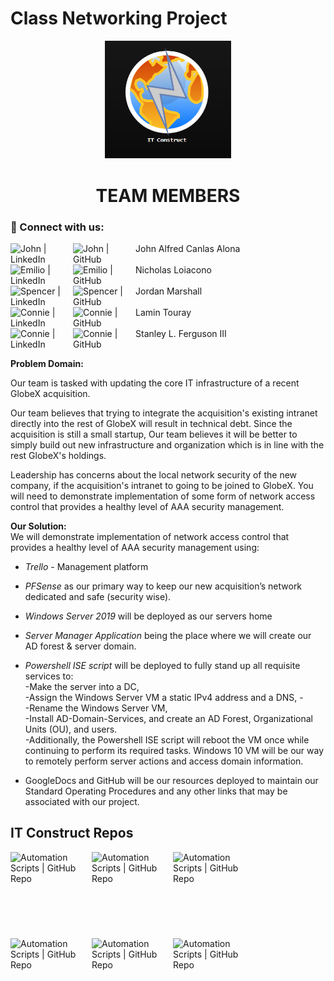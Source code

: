 # Class Networking Project

<div id="header" align="center">
  <img src="https://github.com/IT-Construct/.github/blob/main/profile/1.png"  width="40%" height="40%">
  <h1>
  TEAM MEMBERS
  </h1>
</div>

### 🤝 Connect with us:

<a href="https://www.linkedin.com/in/redalona/"><img align="left" src="https://img.shields.io/badge/linkedin-%230077B5.svg?style=for-the-badge&logo=linkedin&logoColor=white" alt="John | LinkedIn" width="100px"/></a>
<a href="https://github.com/redalona"><img align="left" src="https://img.shields.io/badge/github-%23121011.svg?style=for-the-badge&logo=github&logoColor=white" alt="John | GitHub" width="100px"/></a>
John Alfred Canlas Alona
</br>
</br>
<a href="https://www.linkedin.com/in/loiaconon/"><img align="left" src="https://img.shields.io/badge/linkedin-%230077B5.svg?style=for-the-badge&logo=linkedin&logoColor=white" alt="Emilio | LinkedIn" width="100px"/></a>
<a href="https://github.com/NicholasLoiacono"><img align="left" src="https://img.shields.io/badge/github-%23121011.svg?style=for-the-badge&logo=github&logoColor=white" alt="Emilio | GitHub" width="100px"/></a>
Nicholas Loiacono
</br>
</br>
<a href="https://www.linkedin.com/in/jordan-marshall-9663a1254/"><img align="left" src="https://img.shields.io/badge/linkedin-%230077B5.svg?style=for-the-badge&logo=linkedin&logoColor=white" alt="Spencer | LinkedIn" width="100px"/></a>
<a href="https://github.com/Jmarshall25"><img align="left" src="https://img.shields.io/badge/github-%23121011.svg?style=for-the-badge&logo=github&logoColor=white" alt="Spencer | GitHub" width="100px"/></a>
Jordan Marshall
</br>
</br>
<a href="https://www.linkedin.com/in/lamin-touray-57b09a264"><img align="left" src="https://img.shields.io/badge/linkedin-%230077B5.svg?style=for-the-badge&logo=linkedin&logoColor=white" alt="Connie | LinkedIn" width="100px"/></a>
<a href="https://github.com/Mola2ray"><img align="left" src="https://img.shields.io/badge/github-%23121011.svg?style=for-the-badge&logo=github&logoColor=white" alt="Connie | GitHub" width="100px"/></a> 
Lamin Touray
</br>
</br>
<a href="https://www.linkedin.com/in/slfiii/"><img align="left" src="https://img.shields.io/badge/linkedin-%230077B5.svg?style=for-the-badge&logo=linkedin&logoColor=white" alt="Connie | LinkedIn" width="100px"/></a>
<a href="https://github.com/Sfergy3"><img align="left" src="https://img.shields.io/badge/github-%23121011.svg?style=for-the-badge&logo=github&logoColor=white" alt="Connie | GitHub" width="100px"/></a> 
Stanley L. Ferguson III
</br>
</br>

**Problem Domain:**<p>Our team is tasked with updating the core IT infrastructure of a recent GlobeX acquisition.</p><p>Our team believes that trying to integrate the acquisition's existing intranet directly into the rest of GlobeX will result in technical debt. Since the acquisition is still a small startup, Our team believes it will be better to simply build out new infrastructure and organization which is in line with the rest GlobeX's holdings.</p><p>Leadership has concerns about the local network security of the new company, if the acquisition's intranet to going to be joined to GlobeX. You will need to demonstrate implementation of some form of network access control that provides a healthy level of AAA security management.</p>

**Our Solution:** 
<br>We will demonstrate implementation of network access control that provides a healthy level of AAA security management using:
- *Trello* -  Management platform 

- *PFSense* as our primary way to keep our new acquisition’s network dedicated and safe (security wise). 

- *Windows Server 2019* will be deployed as our servers home

- *Server Manager Application* being the place where we will create our AD forest & server domain.

- *Powershell ISE script* will be deployed to fully stand up all requisite services to: 
<br>-Make the server into a DC,
<br>-Assign the Windows Server VM a static IPv4 address and a DNS, -
<br>-Rename the Windows Server VM, 
<br>-Install AD-Domain-Services, and create an AD Forest, Organizational Units (OU), and users. 
<br>-Additionally, the Powershell ISE script will reboot the VM once while continuing to perform its required tasks. Windows 10 VM will be our way to remotely perform server actions and access domain information. 

- GoogleDocs and GitHub will be our resources deployed to maintain our Standard Operating Procedures and any other links that may be associated with our project.

## IT Construct Repos
<a href="https://github.com/IT-Construct/Scripts"><img align="left" src="https://thumbs.dreamstime.com/z/script-linear-icon-modern-outline-logo-concept-white-background-programming-collection-suitable-use-web-apps-mobile-133524979.jpg" alt="Automation Scripts | GitHub Repo" width="130px"/></a> 

<a href="https://github.com/IT-Construct/Slideshow"><img align="left" src="http://elearningart.com/wp-content/uploads/2016/09/970cafa5-6320-4763-b5ff-69cb81c38d4d_pastedimage0.png" alt="Automation Scripts | GitHub Repo" width="130px" height="138px"/></a> 

<a href="https://github.com/IT-Construct/SOPs"><img align="left" src="https://www.gliffy.com/sites/default/files/image/2021-01/image-blog-standard-operating-process.jpg" alt="Automation Scripts | GitHub Repo" width="130px" height="138px"/></a> 


<a href="https://github.com/IT-Construct/Topoligies-Visuals"><img align="left" src="https://cdn.educba.com/academy/wp-content/uploads/2020/02/Logical-Topology.jpg" alt="Automation Scripts | GitHub Repo" width="130px" height="138px"/></a> 

<a href="https://github.com/IT-Construct/System-Selection"><img align="left" src="https://i.ibb.co/dbhMXHj/2.png" alt="Automation Scripts | GitHub Repo" width="130px" height="138px"/></a> 

<a href="https://github.com/IT-Construct/Team-Agreement"><img align="left" src="https://blog.crisp.se/wp-content/uploads/2018/12/WA-Voting-1024x542.png" alt="Automation Scripts | GitHub Repo" width="130px" height="138px"/></a> 


